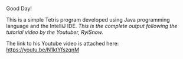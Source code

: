 Good Day!

This is a simple Tetris program developed using Java programming language and the IntelliJ IDE. 
*This is the complete output following the tutorial video by the Youtuber, RyiSnow.*

The link to his Youtube video is attached here:
https://youtu.be/N1ktYfszqnM
